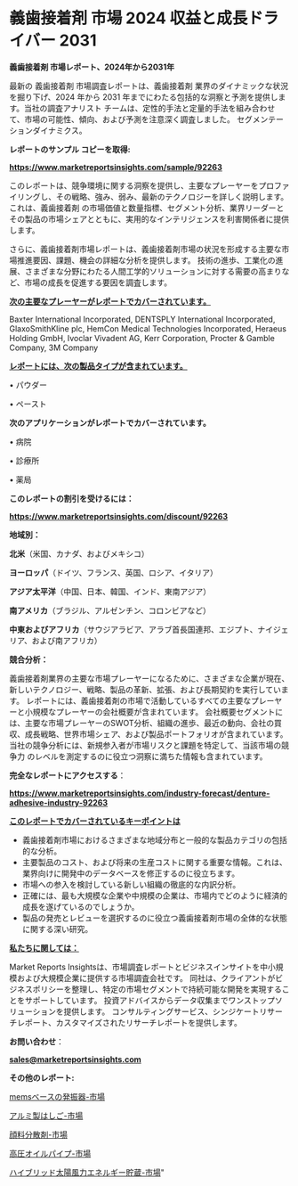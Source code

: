 # 義歯接着剤 市場 2024 収益と成長ドライバー 2031

<strong>義歯接着剤 市場レポート、2024年から2031年</strong>

最新の 義歯接着剤 市場調査レポートは、義歯接着剤 業界のダイナミックな状況を掘り下げ、2024 年から 2031 年までにわたる包括的な洞察と予測を提供します。当社の調査アナリスト チームは、定性的手法と定量的手法を組み合わせて、市場の可能性、傾向、および予測を注意深く調査しました。 セグメンテーションダイナミクス。



<strong>レポートのサンプル コピーを取得:</strong> <a href=https://www.marketreportsinsights.com/sample/92263>

<strong><u>https://www.marketreportsinsights.com/sample/92263</u></strong></a>

このレポートは、競争環境に関する洞察を提供し、主要なプレーヤーをプロファイリングし、その戦略、強み、弱み、最新のテクノロジーを詳しく説明します。 これは、義歯接着剤 の市場価値と数量指標、セグメント分析、業界リーダーとその製品の市場シェアとともに、実用的なインテリジェンスを利害関係者に提供します。

さらに、義歯接着剤市場レポートは、義歯接着剤市場の状況を形成する主要な市場推進要因、課題、機会の詳細な分析を提供します。 技術の進歩、工業化の進展、さまざまな分野にわたる人間工学的ソリューションに対する需要の高まりなど、市場の成長を促進する要因を調査します。



<strong><u>次の主要なプレーヤーがレポートでカバーされています。</u></strong>

Baxter International Incorporated, DENTSPLY International Incorporated, GlaxoSmithKline plc, HemCon Medical Technologies Incorporated, Heraeus Holding GmbH, Ivoclar Vivadent AG, Kerr Corporation, Procter & Gamble Company, 3M Company



<strong><u><b>レポートには、次の製品タイプが含まれています。</b></u></strong>

• パウダー

• ペースト



<strong><b>次のアプリケーションがレポートでカバーされています。</b></strong>

• 病院

• 診療所

• 薬局



<strong><b>このレポートの割引を受けるには：</b></strong><a href=https://www.marketreportsinsights.com/discount/92263>

<strong><u>https://www.marketreportsinsights.com/discount/92263</u></strong></a>



<strong>地域別：</strong>



<strong>北米</strong>（米国、カナダ、およびメキシコ）



<strong>ヨーロッパ</strong>（ドイツ、フランス、英国、ロシア、イタリア）



<strong>アジア太平洋</strong>（中国、日本、韓国、インド、東南アジア）



<strong>南アメリカ</strong>（ブラジル、アルゼンチン、コロンビアなど）



<strong>中東およびアフリカ</strong>（サウジアラビア、アラブ首長国連邦、エジプト、ナイジェリア、および南アフリカ）



<strong>競合分析：</strong>

義歯接着剤業界の主要な市場プレーヤーになるために、さまざまな企業が現在、新しいテクノロジー、戦略、製品の革新、拡張、および長期契約を実行しています。 レポートには、義歯接着剤の市場で活動しているすべての主要なプレーヤーと小規模なプレーヤーの会社概要が含まれています。 会社概要セグメントには、主要な市場プレーヤーのSWOT分析、組織の進歩、最近の動向、会社の買収、成長戦略、世界市場シェア、および製品ポートフォリオが含まれています。 当社の競争分析には、新規参入者が市場リスクと課題を特定して、当該市場の競争力 のレベルを測定するのに役立つ洞察に満ちた情報も含まれています。



<strong>完全なレポートにアクセスする</strong>：

<a href=https://www.marketreportsinsights.com/industry-forecast/denture-adhesive-industry-92263>

<strong><u>https://www.marketreportsinsights.com/industry-forecast/denture-adhesive-industry-92263</u></strong></a>



<strong><u><b>このレポートでカバーされているキーポイントは</b></u></strong>
<ul>
  <li>義歯接着剤市場におけるさまざまな地域分布と一般的な製品カテゴリの包括的な分析。</li>
  <li>主要製品のコスト、および将来の生産コストに関する重要な情報。これは、業界向けに開発中のデータベースを修正するのに役立ちます。</li>
  <li>市場への参入を検討している新しい組織の徹底的な内訳分析。</li>
  <li>正確には、最も大規模な企業や中規模の企業は、市場内でどのように経済的成長を遂げているのでしょうか。</li>
  <li>製品の発売とレビューを選択するのに役立つ義歯接着剤市場の全体的な状態に関する深い研究。</li>
</ul>


<strong><u><b>私たちに関しては：</b></u></strong>

Market Reports Insightsは、市場調査レポートとビジネスインサイトを中小規模および大規模企業に提供する市場調査会社です。 同社は、クライアントがビジネスポリシーを整理し、特定の市場セグメントで持続可能な開発を実現することをサポートしています。 投資アドバイスからデータ収集までワンストップソリューションを提供します。 コンサルティングサービス、シンジケートリサーチレポート、カスタマイズされたリサーチレポートを提供します。



<strong><b>お問い合わせ</b></strong>：

<a href=mailto:sales@marketreportsinsights.com>

<strong><u>sales@marketreportsinsights.com</u></strong></a>



<strong>その他のレポート:</strong>

<a href=https://www.linkedin.com/pulse/memsベースの発振器-市場-2023-収益と成長ドライバー-2030-6y6gf/>memsベースの発振器-市場</a>

<a href=https://www.linkedin.com/pulse/アルミ製はしご-市場-2023-swot-分析と成長率-2030-data-dive-discoveries-24-analysis-lmndf/>アルミ製はしご-市場</a>

<a href=https://www.linkedin.com/pulse/顔料分散剤-市場-2023-swot-分析と最新イノベーション-2030-ui7kf/>顔料分散剤-市場</a>

<a href=https://www.linkedin.com/pulse/高圧オイルパイプ-市場-2023-新興市場-将来の動向と市場需要-2030-zqiof/>高圧オイルパイプ-市場</a>

<a href=https://www.linkedin.com/pulse/ハイブリッド太陽風力エネルギー貯蔵-市場-2023-swot-分析と成長率-ctgbf/>ハイブリッド太陽風力エネルギー貯蔵-市場</a>"
